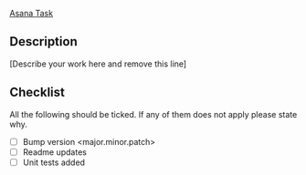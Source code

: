 [Asana Task](http://link-to-asana)

## Description
[Describe your work here and remove this line]

## Checklist
All the following should be ticked. If any of them does not apply please state why.
- [ ] Bump version <major.minor.patch>
- [ ] Readme updates
- [ ] Unit tests added